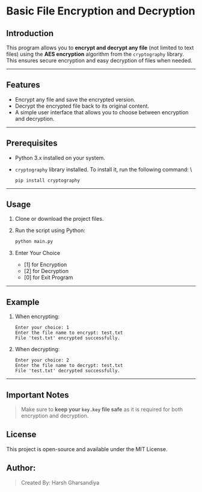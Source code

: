 
# Basic File Encryption and Decryption

## Introduction  
This program allows you to **encrypt and decrypt any file** (not limited to text files) using the **AES encryption** algorithm from the `cryptography` library. This ensures secure encryption and easy decryption of files when needed.

---

## Features  
- Encrypt any file and save the encrypted version.  
- Decrypt the encrypted file back to its original content.  
- A simple user interface that allows you to choose between encryption and decryption.  

---

## Prerequisites  
- Python 3.x installed on your system.  
- `cryptography` library installed. To install it, run the following command:  \

  ```
  pip install cryptography
  ```

---
## Usage
1. Clone or download the project files.
2. Run the script using Python:

   ```bash
   python main.py
   ```
3. Enter Your Choice
    - [1] for Encryption
    - [2] for Decryption
    - [0] for Exit Program
---

## Example

1. When encrypting:
   ```
   Enter your choice: 1
   Enter the file name to encrypt: test.txt
   File 'test.txt' encrypted successfully.
   ```

2. When decrypting:
   ```
   Enter your choice: 2
   Enter the file name to decrypt: test.txt
   File 'test.txt' decrypted successfully.
   ```

---

## Important Notes  
> Make sure to **keep your `key.key` file safe** as it is required for both encryption and decryption.

## License
This project is open-source and available under the MIT License.

## Author:
> Created By: Harsh Gharsandiya

